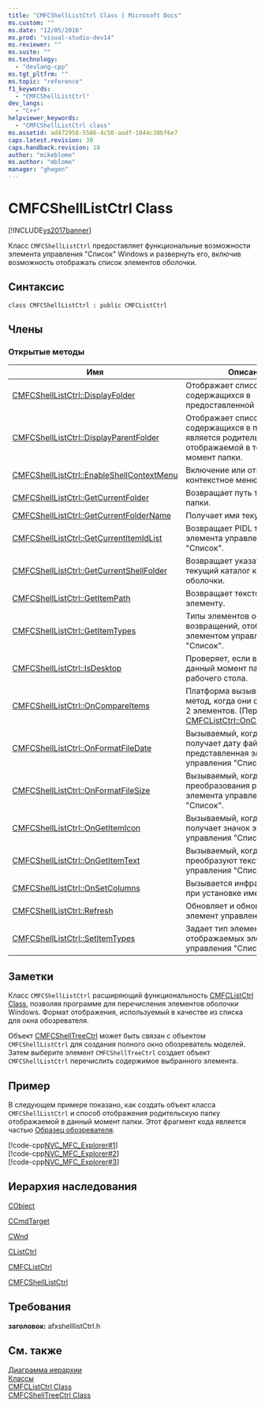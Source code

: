 ```yaml
---
title: "CMFCShellListCtrl Class | Microsoft Docs"
ms.custom: ""
ms.date: "12/05/2016"
ms.prod: "visual-studio-dev14"
ms.reviewer: ""
ms.suite: ""
ms.technology: 
  - "devlang-cpp"
ms.tgt_pltfrm: ""
ms.topic: "reference"
f1_keywords: 
  - "CMFCShellListCtrl"
dev_langs: 
  - "C++"
helpviewer_keywords: 
  - "CMFCShellListCtrl class"
ms.assetid: ad472958-5586-4c50-aadf-1844c30bf6e7
caps.latest.revision: 30
caps.handback.revision: 18
author: "mikeblome"
ms.author: "mblome"
manager: "ghogen"
---
```

# CMFCShellListCtrl Class
[!INCLUDE[vs2017banner](../../assembler/inline/includes/vs2017banner.md)]

Класс `CMFCShellListCtrl` предоставляет функциональные возможности элемента управления "Список" Windows и развернуть его, включив возможность отображать список элементов оболочки.  
  
## Синтаксис  
  
```  
class CMFCShellListCtrl : public CMFCListCtrl  
```  
  
## Члены  
  
### Открытые методы  
  
|Имя|Описание|  
|---------|--------------|  
|[CMFCShellListCtrl::DisplayFolder](../Topic/CMFCShellListCtrl::DisplayFolder.md)|Отображает список элементов, содержащихся в предоставленной папке.|  
|[CMFCShellListCtrl::DisplayParentFolder](../Topic/CMFCShellListCtrl::DisplayParentFolder.md)|Отображает список элементов, содержащихся в папке, которая является родительским для отображаемой в текущий момент папки.|  
|[CMFCShellListCtrl::EnableShellContextMenu](../Topic/CMFCShellListCtrl::EnableShellContextMenu.md)|Включение или отключение контекстное меню.|  
|[CMFCShellListCtrl::GetCurrentFolder](../Topic/CMFCShellListCtrl::GetCurrentFolder.md)|Возвращает путь текущей папки.|  
|[CMFCShellListCtrl::GetCurrentFolderName](../Topic/CMFCShellListCtrl::GetCurrentFolderName.md)|Получает имя текущей папки.|  
|[CMFCShellListCtrl::GetCurrentItemIdList](../Topic/CMFCShellListCtrl::GetCurrentItemIdList.md)|Возвращает PIDL текущего элемента управления "Список".|  
|[CMFCShellListCtrl::GetCurrentShellFolder](../Topic/CMFCShellListCtrl::GetCurrentShellFolder.md)|Возвращает указатель на текущий каталог командной оболочки.|  
|[CMFCShellListCtrl::GetItemPath](../Topic/CMFCShellListCtrl::GetItemPath.md)|Возвращает текстовый путь к элементу.|  
|[CMFCShellListCtrl::GetItemTypes](../Topic/CMFCShellListCtrl::GetItemTypes.md)|Типы элементов оболочки возвращений, отображаемых элементом управления "Список".|  
|[CMFCShellListCtrl::IsDesktop](../Topic/CMFCShellListCtrl::IsDesktop.md)|Проверяет, если выбранная в данный момент папку папка рабочего стола.|  
|[CMFCShellListCtrl::OnCompareItems](../Topic/CMFCShellListCtrl::OnCompareItems.md)|Платформа вызывает этот метод, когда они сравниваются 2 элементов.  \(Переопределяет [CMFCListCtrl::OnCompareItems](../Topic/CMFCListCtrl::OnCompareItems.md)\).|  
|[CMFCShellListCtrl::OnFormatFileDate](../Topic/CMFCShellListCtrl::OnFormatFileDate.md)|Вызываемый, когда платформа получает дату файла, представленная элементом управления "Список".|  
|[CMFCShellListCtrl::OnFormatFileSize](../Topic/CMFCShellListCtrl::OnFormatFileSize.md)|Вызываемый, когда платформа преобразования размер файла элемента управления "Список".|  
|[CMFCShellListCtrl::OnGetItemIcon](../Topic/CMFCShellListCtrl::OnGetItemIcon.md)|Вызываемый, когда платформа получает значок элемента управления "Список".|  
|[CMFCShellListCtrl::OnGetItemText](../Topic/CMFCShellListCtrl::OnGetItemText.md)|Вызываемый, когда платформа преобразуют текст элемента управления "Список".|  
|[CMFCShellListCtrl::OnSetColumns](../Topic/CMFCShellListCtrl::OnSetColumns.md)|Вызывается инфраструктурой при установке имена столбцов.|  
|[CMFCShellListCtrl::Refresh](../Topic/CMFCShellListCtrl::Refresh.md)|Обновляет и обновляет элемент управления "Список".|  
|[CMFCShellListCtrl::SetItemTypes](../Topic/CMFCShellListCtrl::SetItemTypes.md)|Задает тип элементов, отображаемых элементом управления "Список".|  
  
## Заметки  
 Класс `CMFCShellListCtrl` расширяющий функциональность [CMFCListCtrl Class](../../mfc/reference/cmfclistctrl-class.md), позволяя программе для перечисления элементов оболочки Windows.  Формат отображения, используемый в качестве из списка для окна обозревателя.  
  
 Объект [CMFCShellTreeCtrl](../../mfc/reference/cmfcshelltreectrl-class.md) может быть связан с объектом `CMFCShellListCtrl` для создания полного окно обозреватель моделей.  Затем выберите элемент `CMFCShellTreeCtrl` создает объект `CMFCShellListCtrl` перечислить содержимое выбранного элемента.  
  
## Пример  
 В следующем примере показано, как создать объект класса `CMFCShellListCtrl` и способ отображения родительскую папку отображаемой в данный момент папки.  Этот фрагмент кода является частью [Образец обозревателя](../../top/visual-cpp-samples.md).  
  
 [!code-cpp[NVC_MFC_Explorer#1](../../mfc/reference/codesnippet/CPP/cmfcshelllistctrl-class_1.h)]  
[!code-cpp[NVC_MFC_Explorer#2](../../mfc/reference/codesnippet/CPP/cmfcshelllistctrl-class_2.cpp)]  
[!code-cpp[NVC_MFC_Explorer#3](../../mfc/reference/codesnippet/CPP/cmfcshelllistctrl-class_3.cpp)]  
  
## Иерархия наследования  
 [CObject](../Topic/CObject%20Class.md)  
  
 [CCmdTarget](../Topic/CCmdTarget%20Class.md)  
  
 [CWnd](../Topic/CWnd%20Class.md)  
  
 [CListCtrl](../Topic/CListCtrl%20Class.md)  
  
 [CMFCListCtrl](../../mfc/reference/cmfclistctrl-class.md)  
  
 [CMFCShellListCtrl](../../mfc/reference/cmfcshelllistctrl-class.md)  
  
## Требования  
 **заголовок:** afxshelllistCtrl.h  
  
## См. также  
 [Диаграмма иерархии](../../mfc/hierarchy-chart.md)   
 [Классы](../Topic/MFC%20Classes.md)   
 [CMFCListCtrl Class](../../mfc/reference/cmfclistctrl-class.md)   
 [CMFCShellTreeCtrl Class](../../mfc/reference/cmfcshelltreectrl-class.md)